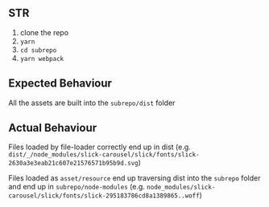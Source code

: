 ## STR

1. clone the repo
2. `yarn`
3. `cd subrepo`
4. `yarn webpack`

## Expected Behaviour

All the assets are built into the `subrepo/dist` folder

## Actual Behaviour

Files loaded by file-loader correctly end up in dist (e.g. `dist/_/node_modules/slick-carousel/slick/fonts/slick-2630a3e3eab21c607e21576571b95b9d.svg`)

Files loaded as `asset/resource` end up traversing dist into the `subrepo` folder and end up in `subrepo/node-modules` (e.g. `node_modules/slick-carousel/slick/fonts/slick-295183786cd8a1389865..woff`)

